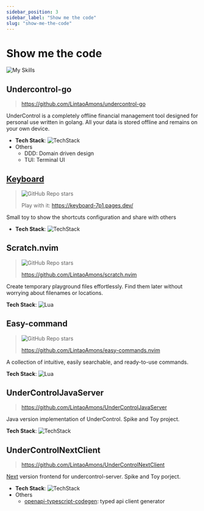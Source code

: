 ```yaml
---
sidebar_position: 3
sidebar_label: "Show me the code"
slug: "show-me-the-code"
---
```


# Show me the code

![My Skills](https://skillicons.dev/icons?i=java,kotlin,spring,vim,kubernetes,docker,aws,bash,python,lua,go,js,ts,react,html,css,jenkins,postgres,mysql,mongodb)

## Undercontrol-go

> https://github.com/LintaoAmons/undercontrol-go

UnderControl is a completely offline financial management tool designed for personal use written in golang. All your data is stored offline and remains on your own device.

- **Tech Stack**: ![TechStack](https://skillicons.dev/icons?i=go,sqlite,docker)
- Others
  - DDD: Domain driven design
  - TUI: Terminal UI
 
## [Keyboard](https://github.com/LintaoAmons/Keyboard)
> ![GitHub Repo stars](https://img.shields.io/github/stars/LintaoAmons/Keyboard?style=social)
> 
> Play with it: https://keyboard-7p1.pages.dev/

Small toy to show the shortcuts configuration and share with others

- **Tech Stack**: ![TechStack](https://skillicons.dev/icons?i=typescript,react)


## Scratch.nvim
> ![GitHub Repo stars](https://img.shields.io/github/stars/LintaoAmons/Scratch.nvim?style=social)
> 
> https://github.com/LintaoAmons/scratch.nvim

Create temporary playground files effortlessly. Find them later without worrying about filenames or locations.

**Tech Stack**: ![Lua](https://skillicons.dev/icons?i=lua)

## Easy-command
> ![GitHub Repo stars](https://img.shields.io/github/stars/LintaoAmons/easy-commands.nvim?style=social)
>
> https://github.com/LintaoAmons/easy-commands.nvim

A collection of intuitive, easily searchable, and ready-to-use commands.

**Tech Stack**: ![Lua](https://skillicons.dev/icons?i=lua)


## UnderControlJavaServer

> https://github.com/LintaoAmons/UnderControlJavaServer

Java version implementation of UnderControl. Spike and Toy project.

**Tech Stack**: ![TechStack](https://skillicons.dev/icons?i=kotlin,java,maven,postgres,jenkins,docker,mongodb)

## UnderControlNextClient

> https://github.com/LintaoAmons/UnderControlNextClient

[Next](https://nextjs.org/) version frontend for undercontrol-server. Spike and Toy porject.

- **Tech Stack**: ![TechStack](https://skillicons.dev/icons?i=typescript,react,tailwindcss)
- Others
  - [openapi-typescript-codegen](https://github.com/ferdikoomen/openapi-typescript-codegen): typed api client generator

